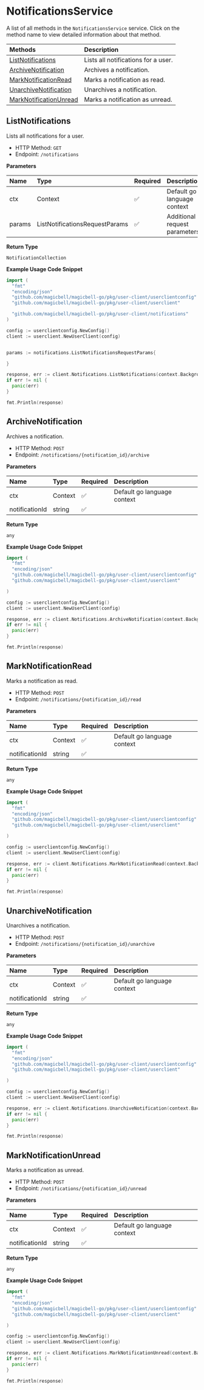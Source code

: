 # NotificationsService

A list of all methods in the `NotificationsService` service. Click on the method name to view detailed information about that method.

| Methods                                           | Description                         |
| :------------------------------------------------ | :---------------------------------- |
| [ListNotifications](#listnotifications)           | Lists all notifications for a user. |
| [ArchiveNotification](#archivenotification)       | Archives a notification.            |
| [MarkNotificationRead](#marknotificationread)     | Marks a notification as read.       |
| [UnarchiveNotification](#unarchivenotification)   | Unarchives a notification.          |
| [MarkNotificationUnread](#marknotificationunread) | Marks a notification as unread.     |

## ListNotifications

Lists all notifications for a user.

- HTTP Method: `GET`
- Endpoint: `/notifications`

**Parameters**

| Name   | Type                           | Required | Description                   |
| :----- | :----------------------------- | :------- | :---------------------------- |
| ctx    | Context                        | ✅       | Default go language context   |
| params | ListNotificationsRequestParams | ✅       | Additional request parameters |

**Return Type**

`NotificationCollection`

**Example Usage Code Snippet**

```go
import (
  "fmt"
  "encoding/json"
  "github.com/magicbell/magicbell-go/pkg/user-client/userclientconfig"
  "github.com/magicbell/magicbell-go/pkg/user-client/userclient"

  "github.com/magicbell/magicbell-go/pkg/user-client/notifications"
)

config := userclientconfig.NewConfig()
client := userclient.NewUserClient(config)


params := notifications.ListNotificationsRequestParams{

}

response, err := client.Notifications.ListNotifications(context.Background(), params)
if err != nil {
  panic(err)
}

fmt.Println(response)
```

## ArchiveNotification

Archives a notification.

- HTTP Method: `POST`
- Endpoint: `/notifications/{notification_id}/archive`

**Parameters**

| Name           | Type    | Required | Description                 |
| :------------- | :------ | :------- | :-------------------------- |
| ctx            | Context | ✅       | Default go language context |
| notificationId | string  | ✅       |                             |

**Return Type**

`any`

**Example Usage Code Snippet**

```go
import (
  "fmt"
  "encoding/json"
  "github.com/magicbell/magicbell-go/pkg/user-client/userclientconfig"
  "github.com/magicbell/magicbell-go/pkg/user-client/userclient"

)

config := userclientconfig.NewConfig()
client := userclient.NewUserClient(config)

response, err := client.Notifications.ArchiveNotification(context.Background(), "notificationId")
if err != nil {
  panic(err)
}

fmt.Println(response)
```

## MarkNotificationRead

Marks a notification as read.

- HTTP Method: `POST`
- Endpoint: `/notifications/{notification_id}/read`

**Parameters**

| Name           | Type    | Required | Description                 |
| :------------- | :------ | :------- | :-------------------------- |
| ctx            | Context | ✅       | Default go language context |
| notificationId | string  | ✅       |                             |

**Return Type**

`any`

**Example Usage Code Snippet**

```go
import (
  "fmt"
  "encoding/json"
  "github.com/magicbell/magicbell-go/pkg/user-client/userclientconfig"
  "github.com/magicbell/magicbell-go/pkg/user-client/userclient"

)

config := userclientconfig.NewConfig()
client := userclient.NewUserClient(config)

response, err := client.Notifications.MarkNotificationRead(context.Background(), "notificationId")
if err != nil {
  panic(err)
}

fmt.Println(response)
```

## UnarchiveNotification

Unarchives a notification.

- HTTP Method: `POST`
- Endpoint: `/notifications/{notification_id}/unarchive`

**Parameters**

| Name           | Type    | Required | Description                 |
| :------------- | :------ | :------- | :-------------------------- |
| ctx            | Context | ✅       | Default go language context |
| notificationId | string  | ✅       |                             |

**Return Type**

`any`

**Example Usage Code Snippet**

```go
import (
  "fmt"
  "encoding/json"
  "github.com/magicbell/magicbell-go/pkg/user-client/userclientconfig"
  "github.com/magicbell/magicbell-go/pkg/user-client/userclient"

)

config := userclientconfig.NewConfig()
client := userclient.NewUserClient(config)

response, err := client.Notifications.UnarchiveNotification(context.Background(), "notificationId")
if err != nil {
  panic(err)
}

fmt.Println(response)
```

## MarkNotificationUnread

Marks a notification as unread.

- HTTP Method: `POST`
- Endpoint: `/notifications/{notification_id}/unread`

**Parameters**

| Name           | Type    | Required | Description                 |
| :------------- | :------ | :------- | :-------------------------- |
| ctx            | Context | ✅       | Default go language context |
| notificationId | string  | ✅       |                             |

**Return Type**

`any`

**Example Usage Code Snippet**

```go
import (
  "fmt"
  "encoding/json"
  "github.com/magicbell/magicbell-go/pkg/user-client/userclientconfig"
  "github.com/magicbell/magicbell-go/pkg/user-client/userclient"

)

config := userclientconfig.NewConfig()
client := userclient.NewUserClient(config)

response, err := client.Notifications.MarkNotificationUnread(context.Background(), "notificationId")
if err != nil {
  panic(err)
}

fmt.Println(response)
```
